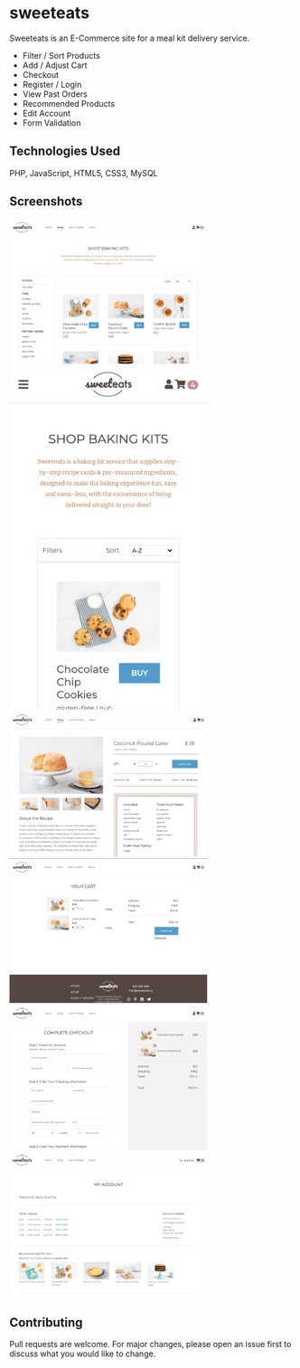 # sweeteats

Sweeteats is an E-Commerce site for a meal kit delivery service.
- Filter / Sort Products
- Add / Adjust Cart
- Checkout
- Register / Login
- View Past Orders
- Recommended Products
- Edit Account
- Form Validation

## Technologies Used

PHP, JavaScript, HTML5, CSS3, MySQL

## Screenshots
<img src="imgs/shop.png" width="350" alt="caption"> <img src="imgs/shop_mobile.png" width="350" alt="caption">   <img src="imgs/product.png" width="350">    <img src="imgs/cart.png" width="350">    <img src="imgs/checkout.png" width="350">     <img src="imgs/account.png" width="350">

## Contributing
Pull requests are welcome. For major changes, please open an issue first to discuss what you would like to change.
